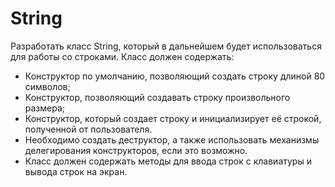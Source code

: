 # String
 Разработать класс String, который в дальнейшем будет использоваться для работы со строками.
 Класс должен содержать:
 * Конструктор по умолчанию, позволяющий создать строку длиной 80 символов;
 * Конструктор, позволяющий создавать строку произвольного размера;
 * Конструктор, который создает строку и инициализирует её строкой, полученной от пользователя.
 * Необходимо создать деструктор, а также использовать механизмы делегирования конструкторов, если это возможно.
 * Класс должен содержать методы для ввода строк с клавиатуры и вывода строк на экран.
